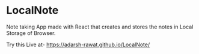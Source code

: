 # LocalNote
Note taking App made with React that creates and stores the notes in Local Storage of Browser.

Try this Live at- https://adarsh-rawat.github.io/LocalNote/
